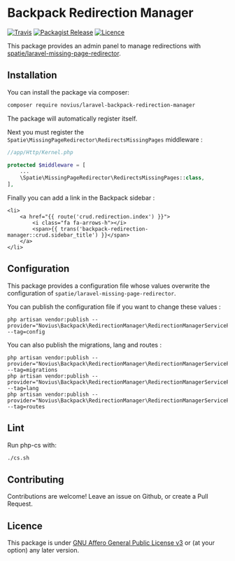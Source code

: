 # Backpack Redirection Manager
[![Travis](https://img.shields.io/travis/novius/laravel-backpack-redirection-manager.svg?maxAge=1800&style=flat-square)](https://travis-ci.org/novius/laravel-backpack-redirection-manager)
[![Packagist Release](https://img.shields.io/packagist/v/novius/laravel-backpack-redirection-manager.svg?maxAge=1800&style=flat-square)](https://packagist.org/packages/novius/laravel-backpack-redirection-manager)
[![Licence](https://img.shields.io/packagist/l/novius/laravel-backpack-redirection-manager.svg?maxAge=1800&style=flat-square)](https://github.com/novius/laravel-backpack-redirection-manager#licence)

This package provides an admin panel to manage redirections with [spatie/laravel-missing-page-redirector](https://github.com/spatie/laravel-missing-page-redirector).

## Installation

You can install the package via composer:

```sh
composer require novius/laravel-backpack-redirection-manager
```

The package will automatically register itself.

Next you must register the `Spatie\MissingPageRedirector\RedirectsMissingPages` middleware :

```php
//app/Http/Kernel.php

protected $middleware = [
    ...
    \Spatie\MissingPageRedirector\RedirectsMissingPages::class,
],
```

Finally you can add a link in the Backpack sidebar :

```
<li>
    <a href="{{ route('crud.redirection.index') }}">
        <i class="fa fa-arrows-h"></i>
        <span>{{ trans('backpack-redirection-manager::crud.sidebar_title') }}</span>
    </a>
</li>
```

## Configuration

This package provides a configuration file whose values overwrite the configuration of `spatie/laravel-missing-page-redirector`.

You can publish the configuration file if you want to change these values :
```
php artisan vendor:publish --provider="Novius\Backpack\RedirectionManager\RedirectionManagerServiceProvider" --tag=config
```

You can also publish the migrations, lang and routes :
```
php artisan vendor:publish --provider="Novius\Backpack\RedirectionManager\RedirectionManagerServiceProvider" --tag=migrations
php artisan vendor:publish --provider="Novius\Backpack\RedirectionManager\RedirectionManagerServiceProvider" --tag=lang
php artisan vendor:publish --provider="Novius\Backpack\RedirectionManager\RedirectionManagerServiceProvider" --tag=routes
```

## Lint

Run php-cs with:

```sh
./cs.sh
```

## Contributing

Contributions are welcome!
Leave an issue on Github, or create a Pull Request.

## Licence

This package is under [GNU Affero General Public License v3](http://www.gnu.org/licenses/agpl-3.0.html) or (at your option) any later version.
